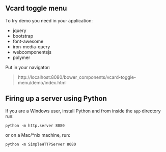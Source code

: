 ## Vcard toggle menu
To try demo you need in your application:
  -  jquery
  -  bootstrap
  -  font-awesome
  -  iron-media-query
  -  webcomponentsjs
  -  polymer

Put in your navigator:
> http://localhost:8080/bower_components/vcard-toggle-menu/demo/index.html

## Firing up a server using Python

If you are a Windows user, install Python and from inside the `app` directory run:

```
python -m http.server 8080
```

or on a Mac/*nix machine, run:

```
python -m SimpleHTTPServer 8080
```
